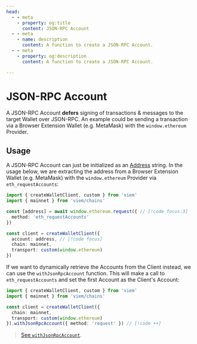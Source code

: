 ```yaml
---
head:
  - - meta
    - property: og:title
      content: JSON-RPC Account
  - - meta
    - name: description
      content: A function to create a JSON-RPC Account.
  - - meta
    - property: og:description
      content: A function to create a JSON-RPC Account.

---
```


# JSON-RPC Account

A JSON-RPC Account **defers** signing of transactions & messages to the target Wallet over JSON-RPC. An example could be sending a transaction via a Browser Extension Wallet (e.g. MetaMask) with the `window.ethereum` Provider.

## Usage

A JSON-RPC Account can just be initialized as an [Address](/docs/glossary/types#address) string. In the usage below, we are extracting the address from a Browser Extension Wallet (e.g. MetaMask) with the `window.ethereum` Provider via `eth_requestAccounts`:

```ts
import { createWalletClient, custom } from 'viem'
import { mainnet } from 'viem/chains'

const [address] = await window.ethereum.request({ // [!code focus:3]
  method: 'eth_requestAccounts' 
})

const client = createWalletClient({
  account: address, // [!code focus]
  chain: mainnet,
  transport: custom(window.ethereum)
})
```

If we want to dynamically retrieve the Accounts from the Client instead, we can use the `withJsonRpcAccount` function. This will make a call to `eth_requestAccounts` and set the first Account as the Client's Account:

```ts
import { createWalletClient, custom } from 'viem'
import { mainnet } from 'viem/chains'

const client = createWalletClient({
  chain: mainnet,
  transport: custom(window.ethereum)
}).withJsonRpcAccount({ method: 'request' }) // [!code ++]
```

> [See `withJsonRpcAccount`](/docs/actions/wallet/withJsonRpcAccount).
